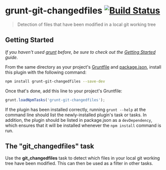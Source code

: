 # grunt-git-changedfiles [![Build Status](https://travis-ci.org/Causata/grunt-git-changedfiles.png)](https://travis-ci.org/Causata/grunt-git-changedfiles)

> Detection of files that have been modified in a local git working tree

## Getting Started
_If you haven't used [grunt][] before, be sure to check out the [Getting Started][] guide._

From the same directory as your project's [Gruntfile][Getting Started] and [package.json][], install this plugin with the following command:

```bash
npm install grunt-git-changedfiles --save-dev
```

Once that's done, add this line to your project's Gruntfile:

```js
grunt.loadNpmTasks('grunt-git-changedfiles');
```

If the plugin has been installed correctly, running `grunt --help` at the command line should list the newly-installed plugin's task or tasks. In addition, the plugin should be listed in package.json as a `devDependency`, which ensures that it will be installed whenever the `npm install` command is run.

[grunt]: http://gruntjs.com/
[Getting Started]: https://github.com/gruntjs/grunt/blob/devel/docs/getting_started.md
[package.json]: https://npmjs.org/doc/json.html

## The "git_changedfiles" task

Use the **git_changedfiles** task to detect which files in your local git working tree have been modified. This can then be used as a filter in other tasks.

